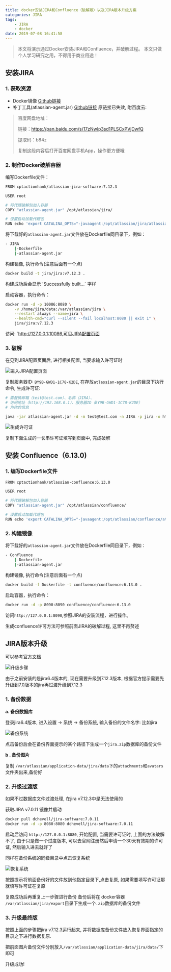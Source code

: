 ```yaml
---
title: docker安装JIRA和Confluence（破解版）以及JIRA版本升级方案
categories: JIRA
tags: 
    - JIRA
    - docker
date: 2019-07-08 16:41:58
---
```


> 本文将演示通过Docker安装JIRA和Confluence，并破解过程。
本文只做个人学习研究之用，不得用于商业用途！

## 安装JIRA

### 1. 获取资源

- Docker镜像 [Github链接](https://github.com/cptactionhank)
- 补丁工具(atlassian-agent.jar) [Github链接](https://github.com/pengzhile/atlassian-agent/releases/download/v1.2/atlassian-agent-v1.2.zip)  原链接已失效, 附百度云:

> 百度网盘地址：
> 
> 链接：https://pan.baidu.com/s/17zNwlp3sd1PLSCxPVjDwfQ 
> 
> 提取码：b84z 
> 
> 复制这段内容后打开百度网盘手机App，操作更方便哦

### 2. 制作Docker破解容器

编写Dockerfile文件：

```bash
FROM cptactionhank/atlassian-jira-software:7.12.3

USER root

# 将代理破解包加入容器
COPY "atlassian-agent.jar" /opt/atlassian/jira/

# 设置启动加载代理包
RUN echo 'export CATALINA_OPTS="-javaagent:/opt/atlassian/jira/atlassian-agent.jar ${CATALINA_OPTS}"' >> /opt/atlassian/jira/bin/setenv.sh
```

将下载好的`atlassian-agent.jar`文件放在Dockerfile同目录下，例如：

```bash
- JIRA
    |-Dockerfile
    |-atlassian-agent.jar
```

构建镜像, 执行命令(注意后面有一个点)

```bash
docker build -t jira/jira:v7.12.3 .
```

构建成功后会显示 'Successfully built...` 字样

启动容器，执行命令：

```bash
docker run -d -p 10086:8080 \
    -v /home/jira/data:/var/atlassian/jira \
    --restart always --name=jira \
    --health-cmd="curl --silent --fail localhost:8080 || exit 1" \
    jira/jira:v7.12.3
```

访问: `http://127.0.0.1:10086,可见JIRA配置页面

### 3. 破解

在见到JIRA配置页面后, 进行相关配置, 当要求输入许可证时

![进入JIRA配置页面](http://pubgmjp23.bkt.clouddn.com/10973635-4168e67779acb0b2_%E7%9C%8B%E5%9B%BE%E7%8E%8B.web.jpg)

复制服务器ID: `BY9B-GWD1-1C78-K2DE`, 在存放`atlassian-agent.jar`的目录下执行命令, 生成许可证:

```bash
# 需替换邮箱（test@test.com）、名称（JIRA）、
# 访问地址（http://192.168.0.1）、服务器ID（BY9B-GWD1-1C78-K2DE）
# 为你的信息

java -jar atlassian-agent.jar -d -m test@test.com -n JIRA -p jira -o http://192.168.0.89 -s BY9B-GWD1-1C78-K2DE
```

![生成许可证](http://pubgmjp23.bkt.clouddn.com/xukezheng.jpg)

复制下面生成的一长串许可证填写到页面中, 完成破解

## 安装 Confluence（6.13.0)

### 1. 编写Dockerfile文件

```bash
FROM cptactionhank/atlassian-confluence:6.13.0

USER root

# 将代理破解包加入容器
COPY "atlassian-agent.jar" /opt/atlassian/confluence/

# 设置启动加载代理包
RUN echo 'export CATALINA_OPTS="-javaagent:/opt/atlassian/confluence/atlassian-agent.jar ${CATALINA_OPTS}"' >> /opt/atlassian/confluence/bin/setenv.sh
```

### 2. 构建镜像

将下载好的`atlassian-agent.jar`文件放在Dockerfile同目录下，例如：

```bash
- Confluence
    |-Dockerfile
    |-atlassian-agent.jar
```

构建镜像, 执行命令(注意后面有一个点)

```bash
docker build -f Dockerfile -t confluence/confluence:6.13.0 .
```

启动容器，执行命令：

```bash
docker run -d -p 8090:8090 confluence/confluence:6.13.0
```

访问`http://127.0.0.1:8090`,参照JIRA的安装流程，进行操作。

生成confluence许可方法可参照前面JIRA的破解过程, 这里不再赘述

## JIRA版本升级

可以参考[官方文档](https://confluence.atlassian.com/jirakb/startup-check-jira-data-version-too-low-to-be-upgraded-872266914.html)

![升级步骤](http://pubgmjp23.bkt.clouddn.com/jira.png)

由于之前安装的是jira6.4版本的, 现在需要升级到7.12.3版本, 根据官方提示需要先升级到7.0版本的jira再过渡升级到7.12.3

### 1. 备份数据

**a. 备份数据库**
   
   登录jira6.4版本, 进入设置 -> 系统 -> 备份系统, 输入备份的文件名字: 比如jira

![备份系统](http://pubgmjp23.bkt.clouddn.com/2E6%7D47Y%29@KMCUP3%25%295B%29%60%7BO.png)

点击备份后会在备份界面提示的某个路径下生成一个`jira.zip`数据库的备份文件

**b . 备份图片**

复制 `/var/atlassian/application-data/jira/data`下的`attachments`和`avatars`文件夹出来,备份好

### 2. 升级过渡版

如果不过数据库文件过渡处理, 在jira v7.12.3中是无法使用的

获取JIRA v7.0.11 镜像并启动

```bash
docker pull dchevell/jira-software:7.0.11
docker run -d -p 8080:8080 dchevell/jira-software:7.0.11
```

启动后访问 `http://127.0.0.1:8080`, 开始配置, 当需要许可证时, 上面的方法破解不了, 由于只是做一个过度版本, 可以去官网注册然后申请一个30天有效期的许可证, 然后输入进去就好了

同样在备份系统的同级目录中点击恢复系统

![恢复系统](http://pubgmjp23.bkt.clouddn.com/ertysdysdrtysert.png)

按照提示将前面备份好的文件放到他指定目录下,点击复原, 如果需要填写许可证那就填写许可证在复原

复原成功后再重复上一步骤进行备份
备份后将在 docker容器 `/var/atlassian/jira/export`目录下生成一个`.zip`数据库的备份文件

### 3. 升级最终版

按照上面的步骤把jira v7.12.3运行起来, 并将数据库备份文件放入恢复界面指定的目录之下进行数据复原.

把前面图片备份文件分别放入`/var/atlassian/application-data/jira/data/`下即可

升级成功!